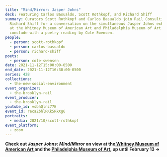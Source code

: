 ```yaml
---
title: "Mind/Mirror: Jasper Johns"
deck: Featuring Carlos Basualdo, Scott Rothkopf, and Richard Shiff
summary: Curators Scott Rothkopf and Carlos Basualdo join Rail Consulting Editor
  Richard Shiff for a conversation on the simultaneous Jasper Johns exhibitions
  at the Whitney Museum of American Art and Philadelphia Museum of Art. We
  conclude with a poetry reading by Cole Swensen.
people:
  - person: scott-rothkopf
  - person: carlos-basualdo
  - person: richard-shiff
poets:
  - person: cole-swensen
date: 2021-11-12T15:00:00-0500
end_date: 2021-11-12T16:30:00-0500
series: 428
collections:
  - the-new-social-environment
event_organizer:
  - the-brooklyn-rail
event_producer:
  - the-brooklyn-rail
youtube_id: vsbhQlnz77E
event_id: recaZbhlRKk5RkXg6
portraits:
  - media: 2021/10/scott-rothkopf
event_platform:
  - zoom
---
```

**Check out *Jasper Johns: Mind/Mirror* on view at the[ Whitney Museum of American Art ](https://whitney.org/exhibitions/jasper-johns)and the [Philadelphia Museum of Art](https://philamuseum.org/calendar/exhibition/jasper-johns-mindmirror), up until February 13  →**